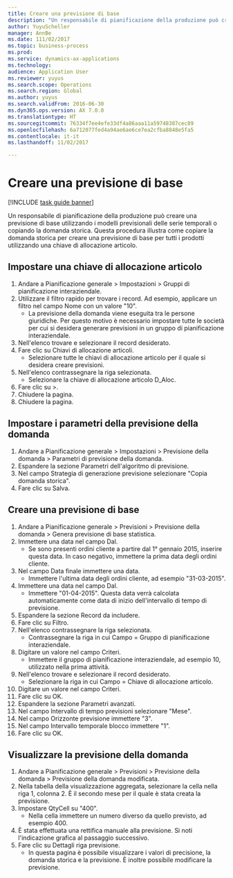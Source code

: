 ```yaml
--- 
title: Creare una previsione di base
description: "Un responsabile di pianificazione della produzione può creare una previsione di base utilizzando i modelli previsionali delle serie temporali o copiando la domanda storica."
author: YuyuScheller
manager: AnnBe
ms.date: 111/02/2017
ms.topic: business-process
ms.prod: 
ms.service: dynamics-ax-applications
ms.technology: 
audience: Application User
ms.reviewer: yuyus
ms.search.scope: Operations
ms.search.region: Global
ms.author: yuyus
ms.search.validFrom: 2016-06-30
ms.dyn365.ops.version: AX 7.0.0
ms.translationtype: HT
ms.sourcegitcommit: 76334f7ee4efe33df4a86aaa11a59748387cec89
ms.openlocfilehash: 6a712077fed4a94ae6ae6ce7ea2cfba8848e5fa5
ms.contentlocale: it-it
ms.lasthandoff: 11/02/2017

---
```

# <a name="create-a-baseline-forecast"></a>Creare una previsione di base

[!INCLUDE [task guide banner](../../includes/task-guide-banner.md)]

Un responsabile di pianificazione della produzione può creare una previsione di base utilizzando i modelli previsionali delle serie temporali o copiando la domanda storica. Questa procedura illustra come copiare la domanda storica per creare una previsione di base per tutti i prodotti utilizzando una chiave di allocazione articolo. 


## <a name="set-up-an-item-allocation-key"></a>Impostare una chiave di allocazione articolo
1. Andare a Pianificazione generale > Impostazioni > Gruppi di pianificazione interaziendale.
2. Utilizzare il filtro rapido per trovare i record. Ad esempio, applicare un filtro nel campo Nome con un valore "10".
    * La previsione della domanda viene eseguita tra le persone giuridiche. Per questo motivo è necessario impostare tutte le società per cui si desidera generare previsioni in un gruppo di pianificazione interaziendale.  
3. Nell'elenco trovare e selezionare il record desiderato.
4. Fare clic su Chiavi di allocazione articoli.
    * Selezionare tutte le chiavi di allocazione articolo per il quale si desidera creare previsioni.  
5. Nell'elenco contrassegnare la riga selezionata.
    * Selezionare la chiave di allocazione articolo D_Aloc.  
6. Fare clic su >.
7. Chiudere la pagina.
8. Chiudere la pagina.

## <a name="set-up-the-demand-forecasting-parameters"></a>Impostare i parametri della previsione della domanda
1. Andare a Pianificazione generale > Impostazioni > Previsione della domanda > Parametri di previsione della domanda.
2. Espandere la sezione Parametri dell'algoritmo di previsione.
3. Nel campo Strategia di generazione previsione selezionare "Copia domanda storica".
4. Fare clic su Salva.

## <a name="create-a-baseline-forecast"></a>Creare una previsione di base
1. Andare a Pianificazione generale > Previsioni > Previsione della domanda > Genera previsione di base statistica.
2. Immettere una data nel campo Dal.
    * Se sono presenti ordini cliente a partire dal 1° gennaio 2015, inserire questa data. In caso negativo, immettere la prima data degli ordini cliente.  
3. Nel campo Data finale immettere una data.
    * Immettere l'ultima data degli ordini cliente, ad esempio "31-03-2015".  
4. Immettere una data nel campo Dal.
    * Immettere "01-04-2015". Questa data verrà calcolata automaticamente come data di inizio dell'intervallo di tempo di previsione.  
5. Espandere la sezione Record da includere.
6. Fare clic su Filtro.
7. Nell'elenco contrassegnare la riga selezionata.
    * Contrassegnare la riga in cui Campo = Gruppo di pianificazione interaziendale.  
8. Digitare un valore nel campo Criteri.
    * Immettere il gruppo di pianificazione interaziendale, ad esempio 10, utilizzato nella prima attività.  
9. Nell'elenco trovare e selezionare il record desiderato.
    * Selezionare la riga in cui Campo = Chiave di allocazione articolo.  
10. Digitare un valore nel campo Criteri.
11. Fare clic su OK.
12. Espandere la sezione Parametri avanzati.
13. Nel campo Intervallo di tempo previsioni selezionare "Mese".
14. Nel campo Orizzonte previsione immettere "3".
15. Nel campo Intervallo temporale blocco immettere "1".
16. Fare clic su OK.

## <a name="visualize-the-demand-forecast"></a>Visualizzare la previsione della domanda
1. Andare a Pianificazione generale > Previsioni > Previsione della domanda > Previsione della domanda modificata.
2. Nella tabella della visualizzazione aggregata, selezionare la cella nella riga 1, colonna 2. È il secondo mese per il quale è stata creata la previsione.
3. Impostare QtyCell su "400".
    * Nella cella immettere un numero diverso da quello previsto, ad esempio 400.  
4. È stata effettuata una rettifica manuale alla previsione. Si noti l'indicazione grafica al passaggio successivo.
5. Fare clic su Dettagli riga previsione.
    * In questa pagina è possibile visualizzare i valori di precisione, la domanda storica e la previsione. È inoltre possibile modificare la previsione.  


